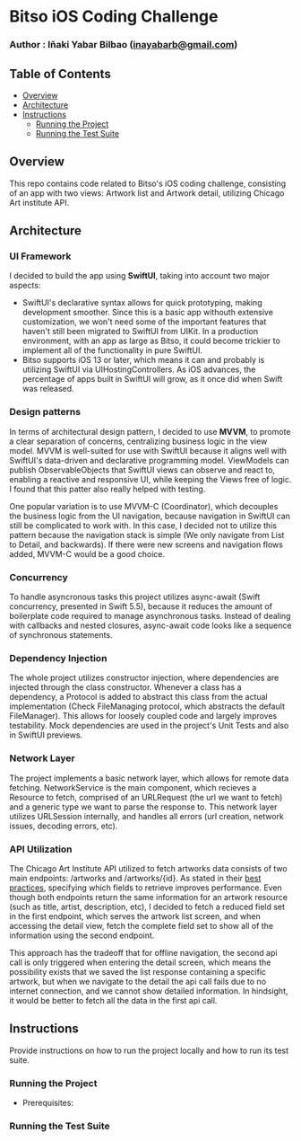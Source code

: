 # Bitso iOS Coding Challenge

### Author : Iñaki Yabar Bilbao (inayabarb@gmail.com)

## Table of Contents

- [Overview](#overview)
- [Architecture](#architecture)
- [Instructions](#instructions)
  - [Running the Project](#running-the-project)
  - [Running the Test Suite](#running-the-test-suite)

    
## Overview

This repo contains code related to Bitso's iOS coding challenge, consisting of an app with two views: Artwork list and Artwork detail, utilizing Chicago Art institute API. 

## Architecture

### UI Framework
I decided to build the app using **SwiftUI**, taking into account two major aspects: 
- SwiftUI's declarative syntax allows for quick prototyping, making development smoother. Since this is a basic app withouth extensive customization, we won't need some of the important features that haven't still been migrated to SwiftUI from UIKit. In a production environment, with an app as large as Bitso, it could become trickier to implement all of the functionality in pure SwiftUI.
- Bitso supports iOS 13 or later, which means it can and probably is utilizing SwiftUI via UIHostingControllers. As iOS advances, the percentage of apps built in SwiftUI will grow, as it once did when Swift was released.

### Design patterns
In terms of architectural design pattern, I decided to use **MVVM**, to promote a clear separation of concerns, centralizing business logic in the view model. MVVM is well-suited for use with SwiftUI because it aligns well with SwiftUI's data-driven and declarative programming model. ViewModels can publish ObservableObjects that SwiftUI views can observe and react to, enabling a reactive and responsive UI, while keeping the Views free of logic. I found that this patter also really helped with testing.

One popular variation is to use MVVM-C (Coordinator), which decouples the business logic from the UI navigation, because navigation in SwiftUI can still be complicated to work with. In this case, I decided not to utilize this pattern because the navigation stack is simple (We only navigate from List to Detail, and backwards). If there were new screens and navigation flows added, MVVM-C would be a good choice.

### Concurrency 
To handle asyncronous tasks this project utilizes async-await (Swift concurrency, presented in Swift 5.5), because it reduces the amount of boilerplate code required to manage asynchronous tasks. Instead of dealing with callbacks and nested closures, async-await code looks like a sequence of synchronous statements.

### Dependency Injection
The whole project utilizes constructor injection, where dependencies are injected through the class constructor. Whenever a class has a dependency, a Protocol is added to abstract this class from the actual implementation (Check FileManaging protocol, which abstracts the default FileManager). This allows for loosely coupled code and largely improves testability. Mock dependencies are used in the project's Unit Tests and also in SwiftUI previews. 

### Network Layer
The project implements a basic network layer, which allows for remote data fetching. NetworkService is the main component, which recieves a Resource to fetch, comprised of an URLRequest (the url we want to fetch) and a generic type we want to parse the response to. This network layer utilizes URLSession internally, and handles all errors (url creation, network issues, decoding errors, etc). 

### API Utilization
The Chicago Art Institute API utilized to fetch artworks data consists of two main endpoints: /artworks and /artworks/{id}. As stated in their [best practices](https://api.artic.edu/docs/#best-practices), specifying which fields to retrieve improves performance. Even though both endpoints return the same information for an artwork resource (such as title, artist, description, etc), I decided to fetch a reduced field set in the first endpoint, which serves the artwork list screen, and when accessing the detail view, fetch the complete field set to show all of the information using the second endpoint. 

This approach has the tradeoff that for offline navigation, the second api call is only triggered when entering the detail screen, which means the possibility exists that we saved the list response containing a specific artwork, but when we navigate to the detail the api call fails due to no internet connection, and we cannot show detailed information. In hindsight, it would be better to fetch all the data in the first api call.


## Instructions

Provide instructions on how to run the project locally and how to run its test suite.

### Running the Project

- Prerequisites:

### Running the Test Suite





